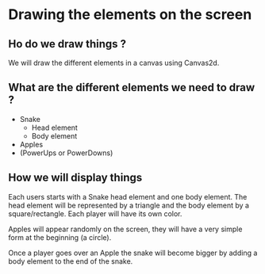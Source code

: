 # Drawing the elements on the screen

## Ho do we draw things ?

We will draw the different elements in a canvas using Canvas2d.

## What are the different elements we need to draw ?

* Snake
    * Head element
    * Body element
* Apples
* (PowerUps or PowerDowns)

## How we will display things

Each users starts with a Snake head element and one body element. The head element will be represented by a triangle and the body element by a square/rectangle. Each player will have its own color.

Apples will appear randomly on the screen, they will have a very simple form at the beginning (a circle).

Once a player goes over an Apple the snake will become bigger by adding a body element to the end of the snake.